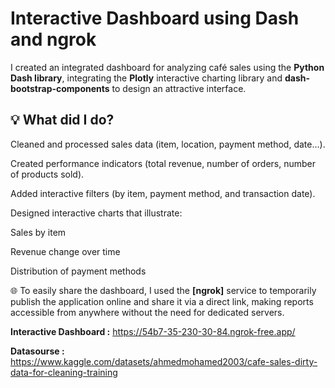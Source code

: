 # Interactive Dashboard using Dash and ngrok

I created an integrated dashboard for analyzing café sales using the **Python Dash library**, integrating the **Plotly** interactive charting library and **dash-bootstrap-components** to design an attractive interface.

## 💡 What did I do?

Cleaned and processed sales data (item, location, payment method, date...).

Created performance indicators (total revenue, number of orders, number of products sold).

Added interactive filters (by item, payment method, and transaction date).

Designed interactive charts that illustrate:

Sales by item

Revenue change over time

Distribution of payment methods

🌐 To easily share the dashboard, I used the **[ngrok]** service to temporarily publish the application online and share it via a direct link, making reports accessible from anywhere without the need for dedicated servers.





**Interactive Dashboard :** https://54b7-35-230-30-84.ngrok-free.app/ 

 **Datasourse :** https://www.kaggle.com/datasets/ahmedmohamed2003/cafe-sales-dirty-data-for-cleaning-training 
